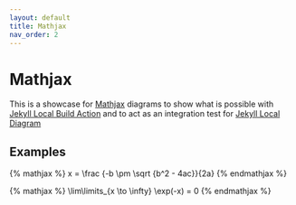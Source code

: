 ```yaml
---
layout: default
title: Mathjax
nav_order: 2
---
```


# Mathjax

This is a showcase for [Mathjax](https://www.mathjax.org) diagrams to show what is possible with [Jekyll Local Build Action](https://github.com/jekyll-local-diagram-build-action) and to act as an integration test for [Jekyll Local Diagram](https://github.com/hackinghat/jekyll-local-diagram)

## Examples

{% mathjax %}
x = \frac {-b \pm \sqrt {b^2 - 4ac}}{2a}
{% endmathjax %}

{% mathjax %}
\lim\limits_{x \to \infty} \exp(-x) = 0
{% endmathjax %} 